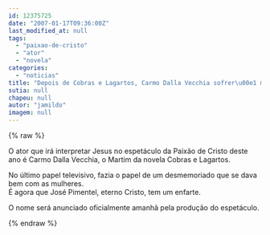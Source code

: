```yaml
---
id: 12375725
date: "2007-01-17T09:36:00Z"
last_modified_at: null
tags:
  - "paixao-de-cristo"
  - "ator"
  - "novela"
categories:
  - "noticias"
title: "Depois de Cobras e Lagartos, Carmo Dalla Vecchia sofrer\u00e1 morte na cruz, em Nova Jerusal\u00e9m"
sutia: null
chapeu: null
autor: "jamildo"
imagem: null
---
```

{% raw %}
<p>O ator que ir&aacute; interpretar Jesus no espet&aacute;culo da Paix&atilde;o de Cristo deste ano &eacute; Carmo Dalla Vecchia, o Martim da novela Cobras e Lagartos.</p>
<p>No &uacute;ltimo papel televisivo, fazia o papel de um desmemoriado que se dava bem com as mulheres.<br />&Eacute; agora que Jos&eacute; Pimentel, eterno Cristo, tem um enfarte.</p>
<p>O nome ser&aacute; anunciado oficialmente amanh&atilde; pela produ&ccedil;&atilde;o do espet&aacute;culo.</p>
{% endraw %}
